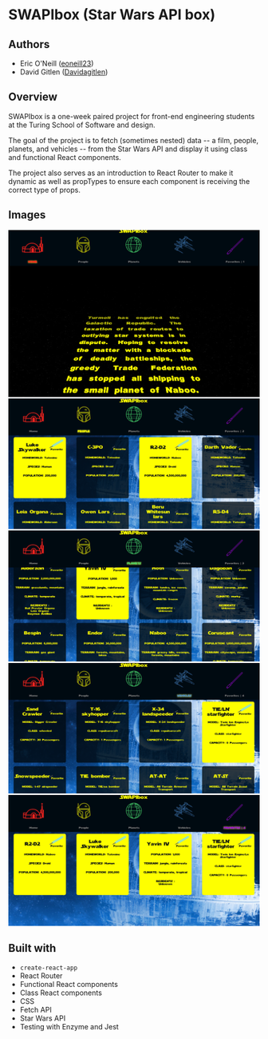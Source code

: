 # SWAPIbox (Star Wars API box)

## Authors
* Eric O'Neill ([eoneill23](https://github.com/eoneill23))
* David Gitlen ([Davidagitlen](https://github.com/davidagitlen))

## Overview
SWAPIbox is a one-week paired project for front-end engineering students at the Turing School of Software and design.

The goal of the project is to fetch (sometimes nested) data -- a film, people, planets, and vehicles -- from the Star Wars API and display it using class and functional React components. 

The project also serves as an introduction to React Router to make it dynamic as well as propTypes to ensure each component is receiving the correct type of props.

## Images
![Crawler screenshot](./src/images/crawlerScreenshot.png)
![People screenshot](./src/images/peopleScreenshot.png)
![Planets screenshot](./src/images/planetsScreenshot.png)
![Vehicles screenshot](./src/images/vehiclesScreenshot.png)
![Favorites screenshot](./src/images/favoritesScreenshot.png)

## Built with
* `create-react-app`
* React Router
* Functional React components
* Class React components
* CSS
* Fetch API
* Star Wars API
* Testing with Enzyme and Jest


